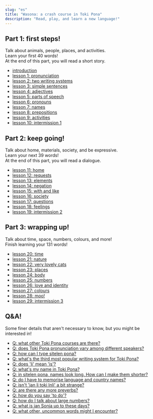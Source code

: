```yaml
---
slug: "es"
title: "Wasona: a crash course in Toki Pona"
description: "Read, play, and learn a new language!"
---
```

## Part 1: first steps!

Talk about animals, people, places, and activities.  
Learn your first 40 words!  
At the end of this part, you will read a short story.

* [introduction](es/00)
* [lesson 1: pronunciation](es/01)
* [lesson 2: two writing systems](es/02)
* [lesson 3: simple sentences](es/03)
* [lesson 4: adjectives](es/04)
* [lesson 5: parts of speech](es/05)
* [lesson 6: pronouns](es/06)
* [lesson 7: names](es/07)
* [lesson 8: prepositions](es/08)
* [lesson 9: activities](es/09)
* [lesson 10: intermission 1](es/10)

## Part 2: keep going!

Talk about home, materials, society, and be expressive.  
Learn your next 39 words!  
At the end of this part, you will read a dialogue.

* [lesson 11: home](es/11)
* [lesson 12: requests](es/12)
* [lesson 13: elements](es/13)
* [lesson 14: negation](es/14)
* [lesson 15: with and like](es/15)
* [lesson 16: society](es/16)
* [lesson 17: questions](es/17)
* [lesson 18: feelings](es/18)
* [lesson 19: intermission 2](es/19)

## Part 3: wrapping up!

Talk about time, space, numbers, colours, and more!  
Finish learning your 131 words!

* [lesson 20: time](es/20)
* [lesson 21: nature](es/21)
* [lesson 22: very lovely cats](es/22)
* [lesson 23: places](es/23)
* [lesson 24: body](es/24)
* [lesson 25: numbers](es/25)
* [lesson 26: love and identity](es/26)
* [lesson 27: colours](es/27)
* [lesson 28: moo!](es/28)
* [lesson 29: intermission 3](es/29)

## Q&A!

Some finer details that aren't necessary to know, but you might be interested in!

* [Q: what other Toki Pona courses are there?](es/other-courses)
* [Q: does Toki Pona pronunciation vary among different speakers?](es/sound-variation)
* [Q: how can I type sitelen pona?](es/fonts)
* [Q: what's the third most popular writing system for Toki Pona?](es/sitelen-sitelen)
* [Q: does 'li' mean 'is'?](es/li-and-is)
* [Q: what's my name in Toki Pona?](es/make-a-name)
* [Q: in sitelen pona, names look long. How can I make them shorter?](es/simpler-cartouches)
* [Q: do I have to memorise language and country names?](es/languages-countries)
* [Q: isn't 'jan li toki Inli' a bit strange?](es/named-verbs)
* [Q: are there any more preverbs?](es/more-preverbs)
* [Q: how do you say 'to do'?](es/doing)
* [Q: how do I talk about large numbers?](es/large-numbers)
* [Q: what is jan Sonja up to these days?](es/jan-sonja)
* [Q: what other, uncommon words might I encounter?](es/uncommon-words)

